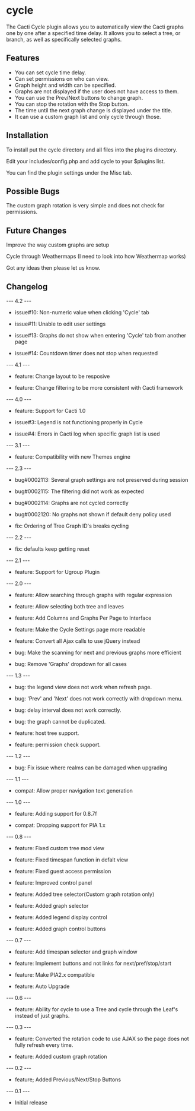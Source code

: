 # cycle

The Cacti Cycle plugin allows you to automatically view the Cacti graphs one by
one after a specified time delay.  It allows you to select a tree, or branch, as
well as specifically selected graphs.

## Features

* You can set cycle time delay.
* Can set permissions on who can view.
* Graph height and width can be specified.
* Graphs are not displayed if the user does not have access to them.
* You can use the Prev/Next buttons to change graph.
* You can stop the rotation with the Stop button.
* The time until the next graph change is displayed under the title.
* It can use a custom graph list and only cycle through those.

## Installation

To install put the cycle directory and all files into the plugins directory.

Edit your includes/config.php and add cycle to your $plugins list.

You can find the plugin settings under the Misc tab.

## Possible Bugs

The custom graph rotation is very simple and does not check for permissions.

## Future Changes

Improve the way custom graphs are setup

Cycle through Weathermaps (I need to look into how Weathermap works)

Got any ideas then please let us know.

## Changelog

--- 4.2 ---

* issue#10: Non-numeric value when clicking 'Cycle' tab

* issue#11: Unable to edit user settings

* issue#13: Graphs do not show when entering 'Cycle' tab from another page

* issue#14: Countdown timer does not stop when requested

--- 4.1 ---

* feature: Change layout to be resposive

* feature: Change filtering to be more consistent with Cacti framework

--- 4.0 ---

* feature: Support for Cacti 1.0

* issue#3: Legend is not functioning properly in Cycle

* issue#4: Errors in Cacti log when specific graph list is used

--- 3.1 ---

* feature: Compatibility with new Themes engine

--- 2.3 ---

* bug#0002113: Several graph settings are not preserved during session

* bug#0002115: The filtering did not work as expected

* bug#0002114: Graphs are not cycled correctly

* bug#0002120: No graphs not shown if default deny policy used

* fix: Ordering of Tree Graph ID's breaks cycling

--- 2.2 ---

* fix: defaults keep getting reset

--- 2.1 ---

* feature: Support for Ugroup Plugin

--- 2.0 ---

* feature: Allow searching through graphs with regular expression

* feature: Allow selecting both tree and leaves

* feature: Add Columns and Graphs Per Page to Interface

* feature: Make the Cycle Settings page more readable

* feature: Convert all Ajax calls to use jQuery instead

* bug: Make the scanning for next and previous graphs more efficient

* bug: Remove 'Graphs' dropdown for all cases

--- 1.3 ---

* bug: the legend view does not work when refresh page.

* bug: 'Prev' and 'Next' does not work correctly with dropdown menu.

* bug: delay interval does not work correctly.

* bug: the graph cannot be duplicated.

* feature: host tree support.

* feature: permission check support.

--- 1.2 ---

* bug: Fix issue where realms can be damaged when upgrading

--- 1.1 ---

* compat: Allow proper navigation text generation

--- 1.0 ---

* feature: Adding support for 0.8.7f

* compat: Dropping support for PIA 1.x

--- 0.8 ---

* feature: Fixed custom tree mod view

* feature: Fixed timespan function in defalt view

* feature: Fixed guest access permission

* feature: Improved control panel

* feature: Added tree selector(Custom graph rotation only)

* feature: Added graph selector

* feature: Added legend display control

* feature: Added graph control buttons

--- 0.7 ---

* feature: Add timespan selector and graph window

* feature: Implement buttons and not links for next/pref/stop/start

* feature: Make PIA2.x compatible

* feature: Auto Upgrade

--- 0.6 ---

* feature: Ability for cycle to use a Tree and cycle through the Leaf's instead
  of just graphs.

--- 0.3 ---

* feature: Converted the rotation code to use AJAX so the page does not fully
  refresh every time.

* feature: Added custom graph rotation

--- 0.2 ---

* feature; Added Previous/Next/Stop Buttons

--- 0.1 ---

* Initial release
